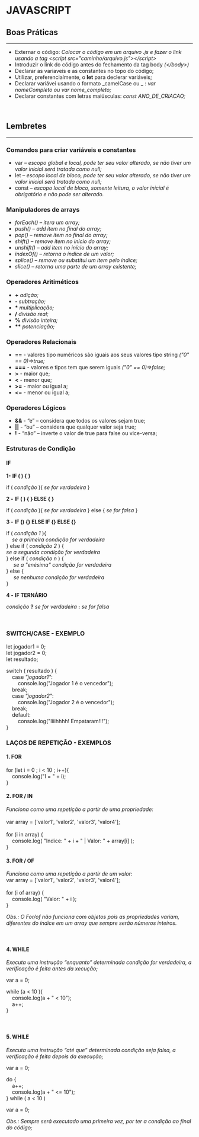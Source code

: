 # JAVASCRIPT

## **Boas Práticas**
___
- Externar o código: _Colocar o código em um arquivo .js e fazer o link usando a tag \<script src="caminho/arquivo.js">\</script>_
- Introduzir o link do código antes do fechamento da tag body _(\</body>)_
- Declarar as variaveis e as constantes no topo do código;
- Utilizar, preferencialmente, o **let** para declerar variáveis;
- Declarar variávei usando o formato _camelCase ou \_ : _var nomeCompleto ou var nome_completo;_
- Declarar constantes com letras maiúsculas: _const ANO_DE_CRIACAO;_

<br />

## **Lembretes**
___
### **Comandos para criar variáveis e constantes**
- var – _escopo global e local, pode ter seu valor alterado, se não
tiver um valor inicial será tratada como null;_
- let – _escopo local de bloco, pode ter seu valor alterado, se não
tiver um valor inicial será tratada como null;_
- const – _escopo local de bloco, somente leitura, o valor inicial é
obrigatório e não pode ser alterado._

### **Manipuladores de arrays**
- _forEach() – itera um array;_
- _push() – add item no final do array;_
- _pop() – remove item no final do array;_
- _shift() – remove item no início do array;_
- _unshift() – add item no início do array;_
- _indexOf() – retorna o índice de um valor;_
- _splice() – remove ou substitui um item pelo índice;_
- _slice() – retorna uma parte de um array existente;_

### **Operadores Aritiméticos**
- **\+** _adição;_
- **\-** _subtração;_
- **\*** _multiplicação;_
- **\/** _divisão real;_
- **\%** _divisão inteira;_
- **\*\*** _potenciação;_

### **Operadores Relacionais**
- **\=\=**  - valores tipo numéricos são iguais aos seus valores tipo string _("0" \=\= 0)=\>true;_
- **\=\=\=** - valores e tipos tem que serem iguais _("0" \=\= 0)=\>false;_
- **\>**    - maior que;
- **\<**    - menor que;
- **\>\=**  - maior ou igual a;
- **\<\=**  - menor ou igual a;

### **Operadores Lógicos**
- **&&** - “e” – considera que todos os valores sejam true;
- **||** - “ou” – considera que qualquer valor seja true;
- **!**  - “não” – inverte o valor de true para false ou vice-versa;

### **Estruturas de Condição**
#### **IF**
**1-** **IF ( ) { }**

if ( _condição_ ){
	_se for verdadeira_
}

**2 -** **IF ( ) { } ELSE { }** 

if ( _condição_ ){
	_se for verdadeira_
} else {
	_se for falsa_
}

**3 -** **IF () {} ELSE IF {} ELSE {}** 

if ( _condição 1_ ){ <br />
&nbsp;&nbsp;&nbsp;&nbsp;_se a primeira condição for verdadeira_<br />
} else if ( _condição 2_ ) {<br />
	_se a segunda condição for verdadeira_ <br />
} else if ( _condição n_ ) { <br />
&nbsp;&nbsp;&nbsp;&nbsp; _se a "enésima" condição for verdadeira_ <br />
} else { <br />
&nbsp;&nbsp;&nbsp;&nbsp; _se nenhuma condição for verdadeira_ <br />
} <br />

**4 -**  **IF TERNÁRIO** 

 _condição_  **?**  _se for verdadeira_  **:**  _se for falsa_

<br />

### **SWITCH/CASE - EXEMPLO**

let jogador1 = 0;\
let jogador2 = 0;\
let resultado;

switch ( resultado ) {\
&nbsp;&nbsp;&nbsp;&nbsp;case  _"jogador1"_:\
&nbsp;&nbsp;&nbsp;&nbsp;&nbsp;&nbsp;&nbsp;&nbsp;console.log("Jogador 1 é o vencedor");\
&nbsp;&nbsp;&nbsp;&nbsp;break;\
&nbsp;&nbsp;&nbsp;&nbsp;case _"jogador2"_:\
&nbsp;&nbsp;&nbsp;&nbsp;&nbsp;&nbsp;&nbsp;&nbsp;console.log("Jogador 2 é o vencedor");\
&nbsp;&nbsp;&nbsp;&nbsp;break;\
&nbsp;&nbsp;&nbsp;&nbsp;default:\
&nbsp;&nbsp;&nbsp;&nbsp;&nbsp;&nbsp;&nbsp;&nbsp;console.log("Iiiihhhh! Empataram!!!");\
}

### **LAÇOS DE REPETIÇÃO - EXEMPLOS**
#### **1. FOR**
for (let i = 0 ; i < 10 ; i++){\
&nbsp;&nbsp;&nbsp;&nbsp;console.log("I = " + i);\
}

#### **2. FOR / IN**
_Funciona como uma repetição a partir de uma propriedade:_\
\
var array = ['valor1', 'valor2', 'valor3', 'valor4'];\
\
for (i in array) {\
&nbsp;&nbsp;&nbsp;&nbsp;console.log( "Indice: " + i + " | Valor: " + array[i] );\
}

#### **3. FOR / OF**

_Funciona como uma repetição a partir de um valor:_
\
var array = ['valor1', 'valor2', 'valor3', 'valor4'];\
\
for (i of array) {\
&nbsp;&nbsp;&nbsp;&nbsp;console.log( "Valor: " + i );\
}

_Obs.: O For/of não funciona com objetos pois as propriedades variam, diferentes do índice em um array que sempre serão números inteiros._
<br /><br /><br />

#### **4. WHILE**
_Executa uma instrução “enquanto” determinada condição for verdadeira, a verificação é feita antes da xecução;_

var a = 0;

while (a < 10 ){    \
&nbsp;&nbsp;&nbsp;&nbsp;console.log(a + " < 10");\
&nbsp;&nbsp;&nbsp;&nbsp;a++;\
}
<br /><br /><br />

#### **5. WHILE**
_Executa uma instrução “até que” determinada condição seja falsa, a verificação é feita depois da execução;_

var a = 0;

do {\
&nbsp;&nbsp;&nbsp;&nbsp;a++;\
&nbsp;&nbsp;&nbsp;&nbsp;console.log(a + " <= 10");\
}  while ( a < 10 )

var a = 0;

_Obs.: Sempre será executado uma primeira vez, por ter a condição ao final do código;_

